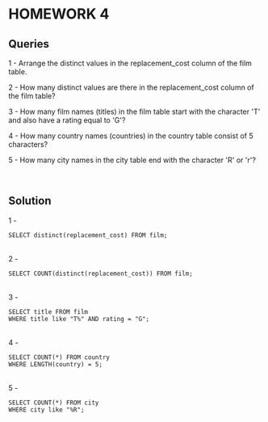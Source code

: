 # HOMEWORK 4

## Queries

1 - Arrange the distinct values in the replacement_cost column of the film table.

2 - How many distinct values are there in the replacement_cost column of the film table?

3 - How many film names (titles) in the film table start with the character 'T' and also have a rating equal to 'G'?

4 - How many country names (countries) in the country table consist of 5 characters?

5 - How many city names in the city table end with the character 'R' or 'r'?

</br>

## Solution

1 -
```
SELECT distinct(replacement_cost) FROM film;
```
</br>
2 -

```
SELECT COUNT(distinct(replacement_cost)) FROM film;
```
</br>
3 -

```
SELECT title FROM film
WHERE title like "T%" AND rating = "G";
```
</br>
4 -

```
SELECT COUNT(*) FROM country
WHERE LENGTH(country) = 5;
```
</br>
5 -

```
SELECT COUNT(*) FROM city
WHERE city like "%R";
```

